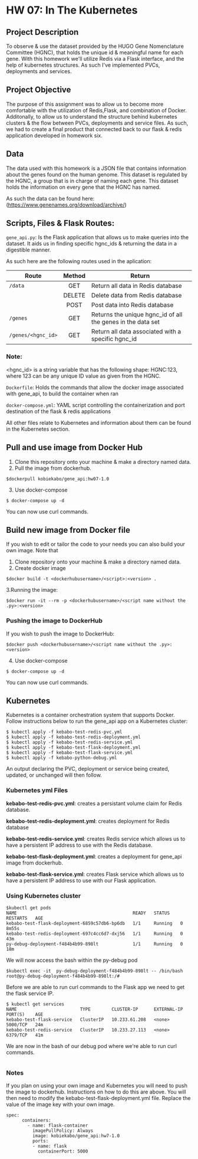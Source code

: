 # HW 07: In The Kubernetes
## Project Description
To observe & use the dataset provided by the HUGO Gene Nomenclature Committee (HGNC), that holds the unique id & meaningful name for each gene. With this homework we'll utilize Redis via a Flask interface, and the help of kubernetes structures. As such I've implemented PVCs, deployments and services.

## Project Objective
The purpose of this assignment was to allow us to become more comfortable with the utilization of Redis,Flask, and combination of Docker. Additonally, to allow 
us to understand the structure behind kubernetes clusters & the flow between PVCs, deployments and service files. As such, we had to create a final product that connected back to our flask & redis application developed in homework six.

## Data
The data used with this homework is a JSON file that contains information about the genes found on the human genome. This dataset is regulated by the HGNC, a group that is in charge of naming each gene. This dataset holds the information on every gene that the HGNC has named.

As such the data can be found here: (https://www.genenames.org/download/archive/)

## Scripts, Files & Flask Routes:
`gene_api.py`:
Is the Flask application that allows us to make queries into the dataset. It aids us in finding specific hgnc_ids & returning the data in a digestible manner.


As such here are the following routes used in the aplication:

| Route         | Method        | Return |
| ------------- |:-------------:| ------------- |
| `/data`     | GET | Return all data in Redis database | 
| | DELETE |  Delete data from Redis database | 
| | POST | Post data into Redis database | 
| `/genes`    | GET |  Returns the unique hgnc_id of all the genes in the data set      |
| `/genes/<hgnc_id>`  | GET |  Return all data associated with a specific hgnc_id |

### Note: 
<hgnc_id> is a string variable that has the following shape: HGNC:123, where 123 can be any unique ID value as given from the HGNC.

`Dockerfile`: Holds the commands that allow the docker image associated with gene_api, to build the container when ran

`docker-compose.yml`: YAML script controlling the containerization and port destination of the flask & redis applications

All other files relate to Kubernetes and information about them can be found in the Kubernetes section.

## Pull and use image from Docker Hub
1. Clone this repository onto your machine & make a directory named data.
2. Pull the image from dockerhub.
```
$dockerpull kobiekabo/gene_api:hw07-1.0
```
3. Use docker-compose
```
$ docker-compose up -d
```
You can now use curl commands.

## Build new image from Docker file
If you wish to edit or tailor the code to your needs you can also build your own image. Note that 
1. Clone repository onto your machine & make a directory named data.
2. Create docker image
```
$docker build -t <dockerhubusername>/<script>:<version> .
```
3.Running the image:
```
$docker run -it --rm -p <dockerhubusername>/<script name without the .py>:<version>
```   
### Pushing the image to DockerHub
If you wish to push the image to DockerHub:
```
$docker push <dockerhubusername>/<script name without the .py>:<version>
```
4. Use docker-compose
```
$ docker-compose up -d
```
You can now use curl commands.

## Kubernetes 
Kubernetes is a container orchestration system that supports Docker. Follow instructions below to run the gene_api app on a Kubernetes cluster:
```
$ kubectl apply -f kebabo-test-redis-pvc.yml 
$ kubectl apply -f kebabo-test-redis-deployment.yml
$ kubectl apply -f kebabo-test-redis-service.yml
$ kubectl apply -f kebabo-test-flask-deployment.yml
$ kubectl apply -f kebabo-test-flask-service.yml
$ kubectl apply -f kebabo-python-debug.yml
```
An output declaring the PVC, deployment or service being created, updated, or unchanged will then follow.
### Kubernetes yml Files

**kebabo-test-redis-pvc.yml**: creates a persistant volume claim for Redis database.

**kebabo-test-redis-deployment.yml**: creates deployment for Redis database

**kebabo-test-redis-service.yml**: creates Redis service which allows us to have a persistent IP address to use with the Redis database. 

**kebabo-test-flask-deployment.yml**: creates a deployment for gene_api image from dockerhub. 

**kebabo-test-flask-service.yml**: creates Flask service which allows us to have a persistent IP address to use with our Flask application.

### Using Kubernetes cluster
```
$kubectl get pods
NAME                                            READY   STATUS    RESTARTS   AGE
kebabo-test-flask-deployment-6859c57db6-bp6db   1/1     Running   0          8m55s
kebabo-test-redis-deployment-697c4cc6d7-dxj56   1/1     Running   0          43m
py-debug-deployment-f484b4b99-898lt             1/1     Running   0          18m
```
We will now access the bash within the py-debug pod
```
$kubectl exec -it  py-debug-deployment-f484b4b99-898lt -- /bin/bash
root@py-debug-deployment-f484b4b99-898lt:/#
```
Before we are able to run curl commands to the Flask app we need to get the flask service IP. 
```
$ kubectl get services
NAME                        TYPE        CLUSTER-IP      EXTERNAL-IP   PORT(S)    AGE
kebabo-test-flask-service   ClusterIP   10.233.61.208   <none>        5000/TCP   24m
kebabo-test-redis-service   ClusterIP   10.233.27.113   <none>        6379/TCP   41m
```
We are now in the bash of our debug pod where we're able to run curl commands.
```

```
### Notes

If you plan on using your own image and Kubernetes you will need to push the image to dockerhub. Instructions on how to do this are above. You will then need to modify the kebabo-test-flask-deployment.yml file. Replace the value of the image key with your own image.

```
spec:
      containers:
        - name: flask-container
          imagePullPolicy: Always
          image: kobiekabo/gene_api:hw7-1.0
          ports:
          - name: flask
            containerPort: 5000
```
